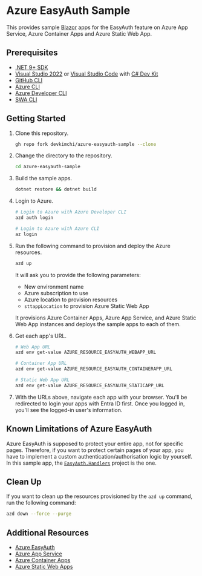 # Azure EasyAuth Sample

This provides sample [Blazor](https://learn.microsoft.com/aspnet/core/blazor/) apps for the EasyAuth feature on Azure App Service, Azure Container Apps and Azure Static Web App.

## Prerequisites

- [.NET 9+ SDK](https://dotnet.microsoft.com/download/dotnet/9.0)
- [Visual Studio 2022](https://visualstudio.microsoft.com/vs/) or [Visual Studio Code](https://code.visualstudio.com/) with [C# Dev Kit](https://marketplace.visualstudio.com/items?itemName=ms-dotnettools.csdevkit)
- [GitHub CLI](https://github.com/cli/cli#installation)
- [Azure CLI](https://learn.microsoft.com/cli/azure/install-azure-cli)
- [Azure Developer CLI](https://learn.microsoft.com/azure/developer/azure-developer-cli/install-azd)
- [SWA CLI](https://learn.microsoft.com/azure/static-web-apps/static-web-apps-cli-install)

## Getting Started

1. Clone this repository.

    ```bash
    gh repo fork devkimchi/azure-easyauth-sample --clone
    ```

1. Change the directory to the repository.

    ```bash
    cd azure-easyauth-sample
    ```

1. Build the sample apps.

    ```bash
    dotnet restore && dotnet build
    ```

1. Login to Azure.

    ```bash
    # Login to Azure with Azure Developer CLI
    azd auth login
    
    # Login to Azure with Azure CLI
    az login
    ```

1. Run the following command to provision and deploy the Azure resources.

    ```bash
    azd up
    ```

   It will ask you to provide the following parameters:

   - New environment name
   - Azure subscription to use
   - Azure location to provision resources
   - `sttappLocation` to provision Azure Static Web App

   It provisions Azure Container Apps, Azure App Service, and Azure Static Web App instances and deploys the sample apps to each of them.

1. Get each app's URL.

    ```bash
    # Web App URL
    azd env get-value AZURE_RESOURCE_EASYAUTH_WEBAPP_URL

    # Container App URL
    azd env get-value AZURE_RESOURCE_EASYAUTH_CONTAINERAPP_URL

    # Static Web App URL
    azd env get-value AZURE_RESOURCE_EASYAUTH_STATICAPP_URL
    ```

1. With the URLs above, navigate each app with your browser. You'll be redirected to login your apps with Entra ID first. Once you logged in, you'll see the logged-in user's information.

## Known Limitations of Azure EasyAuth

Azure EasyAuth is supposed to protect your entire app, not for specific pages. Therefore, if you want to protect certain pages of your app, you have to implement a custom authentication/authorisation logic by yourself. In this sample app, the [`EasyAuth.Handlers`](./src/EasyAuth.Handlers/) project is the one.

## Clean Up

If you want to clean up the resources provisioned by the `azd up` command, run the following command:

```bash
azd down --force --purge
```

## Additional Resources

- [Azure EasyAuth](https://learn.microsoft.com/azure/app-service/scenario-secure-app-authentication-app-service?tabs=workforce-configuration)
- [Azure App Service](https://learn.microsoft.com/azure/app-service/overview)
- [Azure Container Apps](https://learn.microsoft.com/azure/container-apps/overview)
- [Azure Static Web Apps](https://learn.microsoft.com/azure/static-web-apps/overview)
